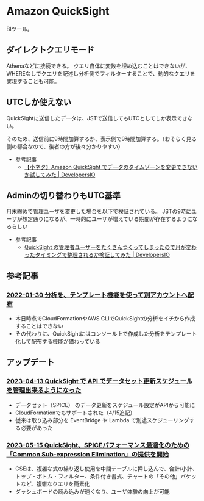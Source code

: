 # Amazon QuickSight

BIツール。

## ダイレクトクエリモード

Athenaなどに接続できる。
クエリ自体に変数を埋め込むことはできないが、WHEREなしでクエリを記述し分析側でフィルターすることで、動的なクエリを実現することも可能。

## UTCしか使えない

QuickSightに送信したデータは、JSTで送信してもUTCとしてしか表示できない。

そのため、送信前に9時間加算するか、表示側で9時間加算する。（おそらく見る側の都合なので、後者の方が後々分かりやすい）

- 参考記事
  - [【小ネタ】Amazon QuickSight でデータのタイムゾーンを変更できないか試してみた | DevelopersIO](https://dev.classmethod.jp/articles/change-timezone-on-quicksight/)


## Adminの切り替わりもUTC基準

月末締めで管理ユーザを変更した場合を以下で検証されている。
JSTの9時にユーザが想定通りになるが、一時的にユーザが増えている期間が存在するようになるらしい

- 参考記事
  - [QuickSight の管理者ユーザーをたくさんつくってしまったので月が変わったタイミングで整理されるか検証してみた | DevelopersIO](https://dev.classmethod.jp/articles/quicksight-admin-takusan-tukutta/)

## 参考記事

### [2022-01-30 分析を、テンプレート機能を使って別アカウントへ配布](https://dev.classmethod.jp/articles/quicksight-analysis-template/)

- 本日時点でCloudFormationやAWS CLIでQuickSightの分析をイチから作成することはできない
- その代わりに、QuickSightにはコンソール上で作成した分析をテンプレート化して配布する機能が備わっている

## アップデート

### [2023-04-13 QuickSight で API でデータセット更新スケジュールを管理出来るようになった](https://dev.classmethod.jp/articles/quicksight-api-refresh-schedule/)

- データセット（SPICE） のデータ更新をスケジュール設定がAPIから可能に
- CloudFormationでもサポートされた（4/15追記）
- 従来は取り込み部分を EventBridge や Lambda で別途スケジューリングする必要があった

### [2023-05-15 QuickSight、SPICEパフォーマンス最適化のための「Common Sub-expression Elimination」の提供を開始](https://aws.amazon.com/jp/about-aws/whats-new/2023/05/amazon-quicksight-common-sub-expression-elimination/)

- CSEは、複雑な式の繰り返し使用を中間テーブルに押し込んで、合計/小計、トップ・ボトム・フィルター、条件付き書式、チャートの「その他」バケットなど、複雑なクエリを簡素化
- ダッシュボードの読み込みが速くなり、ユーザ体験の向上が可能